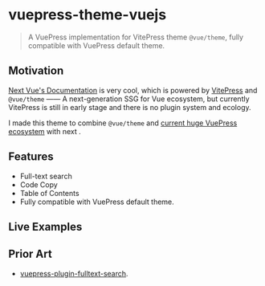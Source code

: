 # vuepress-theme-vuejs

> A VuePress implementation for VitePress theme `@vue/theme`, fully compatible with VuePress default theme.

## Motivation

[Next Vue's Documentation](https://staging.vuejs.org/) is very cool, which is powered by [VitePress](https://github.com/vuejs/vitepress) and `@vue/theme` —— A next-generation SSG for Vue ecosystem, but currently VitePress is still in early stage and there is no plugin system and ecology.

I made this theme to combine `@vue/theme` and [current huge VuePress ecosystem](https://github.com/vuepress/awesome-vuepress/) with next .

## Features

- Full-text search
- Code Copy
- Table of Contents
- Fully compatible with VuePress default theme.

## Live Examples


## Prior Art

- [vuepress-plugin-fulltext-search](https://github.com/leo-buneev/vuepress-plugin-fulltext-search).
